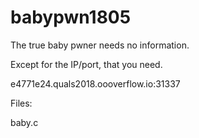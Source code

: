 # babypwn1805

The true baby pwner needs no information.

Except for the IP/port, that you need.

e4771e24.quals2018.oooverflow.io:31337

Files:

baby.c